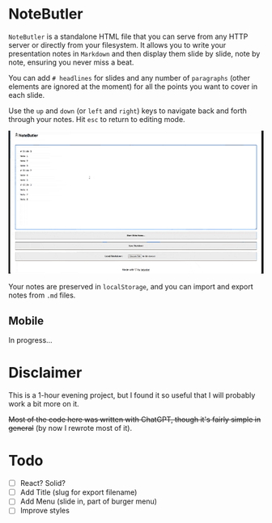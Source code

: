 # NoteButler

`NoteButler` is a standalone HTML file that you can serve from any HTTP server or directly from your filesystem. It allows you to write your presentation notes in `Markdown` and then display them slide by slide, note by note, ensuring you never miss a beat.

You can add `# headlines` for slides and any number of `paragraphs` (other elements are ignored at the moment) for all the points you want to cover in each slide.

Use the `up` and `down` (or `left` and `right`) keys to navigate back and forth through your notes. Hit `esc` to return to editing mode.

![NoteButler usage](notebutler.gif)

Your notes are preserved in `localStorage`, and you can import and export notes from `.md` files.

## Mobile

In progress...

# Disclaimer

This is a 1-hour evening project, but I found it so useful that I will probably work a bit more on it.

~~Most of the code here was written with ChatGPT, though it's fairly simple in general~~ (by now I rewrote most of it).

# Todo

- [ ] React? Solid?
- [ ] Add Title (slug for export filename)
- [ ] Add Menu (slide in, part of burger menu)
- [ ] Improve styles

